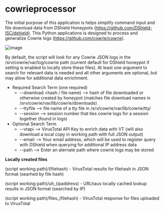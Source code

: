 # cowrieprocessor
The initial purpose of this application is helps simplify command input and file download data from DShield Honeypots (https://github.com/DShield-ISC/dshield). This Python applications is designed to process and generalize Cowrie logs (https://github.com/cowrie/cowrie). 

![image](https://user-images.githubusercontent.com/82918323/154689623-c9b8aa9e-8fbd-4d9b-b277-85f0cd68bdcc.png)

By default, the script will look for any Cowrie JSON logs in the /srv/cowrie/var/log/cowrie path (current default for DShield honeypot if setting is enabled to locally store these files). At least one argument to search for relevant data is needed and all other arguments are optional, but may allow for additional data enrichment. 

- Required Search Term (one required)
  - --download <hash / file name) --> hash of file downloaded or otherwise created by honeypot (matches file download names in /srv/cowrie/var/lib/cowrie/downloads)
  - --ttyfile <file name> --> file name of a tty file in /srv/cowrie/var/lib/cowrie/tty/
  - --session <cowrie session number> --> session number that ties cowrie logs for a session together (found in logs)
- Optional Search Term
  - --vtapi <VT API Key> --> VirusTotal API Key to enrich data with VT (will also download a local copy in working path with full JSON output)
  - --email <email address> --> Your email address, which will be used to register query with DShield when querying for additional IP address data
  - --path <path to cowrie JSON logs> --> Enter an alernate path where cowrie logs may be stored

**Locally created files**

(script working path)/(filehash) - VirusTotal results for filehash in JSON format (searhed by file hash)

(script working path)/uh_(ipaddress) - URLhaus locally cached lookup results in JSON format (searched by IP)

(script working path)/files_(filehash) - VirusTotal response for files uploaded to VirusTotal
